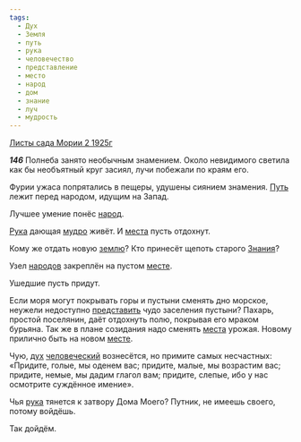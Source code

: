 ```yaml
---
tags:
  - Дух
  - Земля
  - путь
  - рука
  - человечество
  - представление
  - место
  - народ
  - дом
  - знание
  - луч
  - мудрость
---
```


[Листы сада Мории 2 1925г](/agni/1925)

___146___
Полнеба занято необычным знамением. Около невидимого светила как бы необъятный круг засиял, лучи побежали по краям его.   

Фурии ужаса попрятались в пещеры, удушены сиянием знамения. [Путь](/tag/#путь) лежит перед народом, идущим на Запад.   

Лучшее умение понёс [народ](/tag/#народ).   

[Рука](/tag/#[рука](/tag/#рука)) дающая [мудро](/tag/#мудрость) живёт. И [места](/tag/#место) пусть отдохнут.   

Кому же отдать новую [землю](/tag/#Земля)? Кто принесёт щепоть старого [Знания](/tag/#знание)?   

Узел [народов](/tag/#народ) закреплён на пустом [месте](/tag/#место).   

Ушедшие пусть придут.   

Если моря могут покрывать горы и пустыни сменять дно морское, неужели недоступно [представить](/tag/#представление) чудо заселения пустыни? Пахарь, простой поселянин, даёт отдохнуть полю, покрывая его мраком бурьяна. Так же в плане созидания надо сменять [места](/tag/#место) урожая. Новому прилично быть на новом [месте](/tag/#место).   

Чую, [дух](/tag/#Дух) [человеческий](/tag/#человечество) вознесётся, но примите самых несчастных: «Придите, голые, мы оденем вас; придите, малые, мы возрастим вас; придите, немые, мы дадим глагол вам; придите, слепые, ибо у нас осмотрите суждённое имение».   

Чья [рука](/tag/#рука) тянется к затвору Дома Моего? Путник, не имеешь своего, потому войдёшь.   

Так дойдём.   

